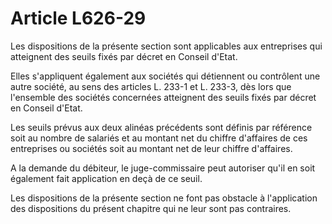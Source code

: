 # Article L626-29

Les dispositions de la présente section sont applicables aux entreprises qui atteignent des seuils fixés par décret en Conseil d'Etat.

Elles s'appliquent également aux sociétés qui détiennent ou contrôlent une autre société, au sens des articles L. 233-1 et L. 233-3, dès lors que l'ensemble des sociétés concernées atteignent des seuils fixés par décret en Conseil d'Etat.

Les seuils prévus aux deux alinéas précédents sont définis par référence soit au nombre de salariés et au montant net du chiffre d'affaires de ces entreprises ou sociétés soit au montant net de leur chiffre d'affaires.

A la demande du débiteur, le juge-commissaire peut autoriser qu'il en soit également fait application en deçà de ce seuil.

Les dispositions de la présente section ne font pas obstacle à l'application des dispositions du présent chapitre qui ne leur sont pas contraires.
